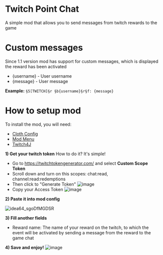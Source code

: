 # Twitch Point Chat
 A simple mod that allows you to send messages from twitch rewards to the game

# Custom messages
Since 1.1 version mod has support for custom messages, which is displayed the reward has been activated
- {username} - User username
- {message} - User message
  
**Example:**
`§5[TWITCH]§r §b{username}§r§f: {message}`

# How to setup mod
To install the mod, you will need:
- [Cloth Config](https://modrinth.com/mod/cloth-config)
- [Mod Menu](https://modrinth.com/mod/modmenu)
- [Twitch4J](https://modrinth.com/mod/twitch4j)

**1) Get your twitch token**
How to do it? It's simple!
- Go to https://twitchtokengenerator.com/ and select **Custom Scope Token**
- Scroll down and turn on this scopes: chat:read, channel:read:redemptions
- Then click to "Generate Token"
![image](https://github.com/user-attachments/assets/8ad8fcf7-b08e-41ad-b921-4c9d9ab494c1)
- Copy your Access Token
![image](https://github.com/user-attachments/assets/58738bd1-2747-4f7b-87e2-e7e2ec9f64f8)

**2) Paste it into mod config**

![idea64_sgoDfMGDSR](https://github.com/user-attachments/assets/fa546a8b-7862-4140-bc83-39e3aea0e2e0)


**3) Fill another fields**
- Reward name:
The name of your reward on the twitch, to which the event will be activated by sending a message from the reward to the game chat

**4) Save and enjoy!**
![image](https://github.com/user-attachments/assets/27b9180b-7bbd-484c-8f3f-96dd0e0cef43)




